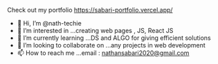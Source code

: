 Check out my portfolio https://sabari-portfolio.vercel.app/ 
 
  
 

- 👋 Hi, I’m @nath-techie
- 👀 I’m interested in ...creating web pages , JS, React JS 
- 🌱 I’m currently learning ...DS and ALGO for giving efficient solutions
- 💞️ I’m looking to collaborate on ...any projects in web development
- 📫 How to reach me ...email : nathansabari2020@gmail.com







<!---
nath-techie/nath-techie is a ✨ special ✨ repository because its `README.md` (this file) appears on your GitHub profile.
You can click the Preview link to take a look at your changes.
--->

